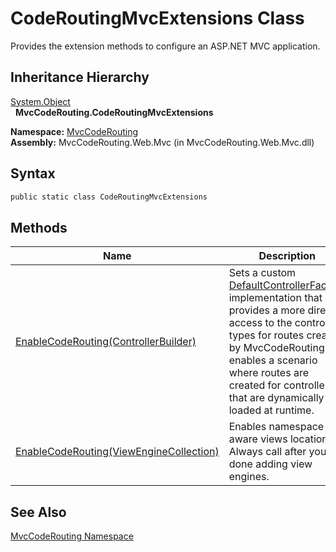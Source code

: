 CodeRoutingMvcExtensions Class
==============================
Provides the extension methods to configure an ASP.NET MVC application.


Inheritance Hierarchy
---------------------
[System.Object][1]  
  **MvcCodeRouting.CodeRoutingMvcExtensions**  

**Namespace:** [MvcCodeRouting][2]  
**Assembly:** MvcCodeRouting.Web.Mvc (in MvcCodeRouting.Web.Mvc.dll)

Syntax
------

```csharp
public static class CodeRoutingMvcExtensions
```


Methods
-------

Name                                         | Description                                                                                                                                                                                                                                                        
-------------------------------------------- | ------------------------------------------------------------------------------------------------------------------------------------------------------------------------------------------------------------------------------------------------------------------ 
[EnableCodeRouting(ControllerBuilder)][3]    | Sets a custom [DefaultControllerFactory][4] implementation that provides a more direct access to the controller types for routes created by MvcCodeRouting. It enables a scenario where routes are created for controllers that are dynamically loaded at runtime. 
[EnableCodeRouting(ViewEngineCollection)][5] | Enables namespace-aware views location. Always call after you are done adding view engines.                                                                                                                                                                        


See Also
--------
[MvcCodeRouting Namespace][2]  

[1]: http://msdn.microsoft.com/en-us/library/e5kfa45b
[2]: ../README.md
[3]: EnableCodeRouting.md
[4]: http://msdn.microsoft.com/en-us/library/dd470766
[5]: EnableCodeRouting_1.md